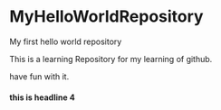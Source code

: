 # MyHelloWorldRepository
My first hello world repository

This is a learning Repository for my learning of github. 

have fun with it. 

#### this is headline 4
